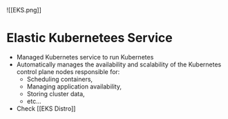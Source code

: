 ![[EKS.png]]
# Elastic Kubernetees Service
- Managed Kubernetes service to run Kubernetes
- Automatically manages the availability and scalability of the Kubernetes control plane nodes responsible for:
	- Scheduling containers,
	- Managing application availability, 
	- Storing cluster data, 
	- etc...
- Check [[EKS Distro]]



